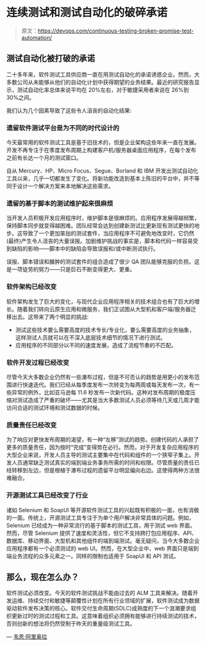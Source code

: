 # 连续测试和测试自动化的破碎承诺

> 原文：<https://devops.com/continuous-testing-broken-promise-test-automation/>

## 测试自动化被打破的承诺

二十多年来，软件测试工具供应商一直在用测试自动化的承诺诱惑企业。然而，大多数公司从未能够从他们的自动化计划中获得期望的业务结果。最近的研究报告显示，测试自动化率总体来说平均在 20%左右，对于敏捷采用者来说在 26%到 30%之间。

我们认为几个因素导致了这些令人沮丧的自动化结果:

### 遗留软件测试平台是为不同的时代设计的

今天最常用的软件测试工具是基于旧技术的，但是企业架构这些年来一直在发展。开发不再专注于在季度发布周期上构建客户机/服务器桌面应用程序，在每个发布之前有长达一个月的测试窗口。

自从 Mercury、HP、Micro Focus、Segue、Borland 和 IBM 开发出测试自动化工具以来，几乎一切都发生了变化。将新功能改造到基本上陈旧的平台中，并不等同于设计一个解决方案来本地解决这些需求。

### 遗留的基于脚本的测试维护起来很麻烦

当开发人员积极开发应用程序时，维护脚本是很麻烦的。应用程序发展得越频繁，保持脚本同步就变得越困难。团队经常会达到创建新测试比更新现有测试更快的地步。这导致了一个更加笨拙的测试套件，当应用程序不可避免地改变时，它仍然(最终)产生令人沮丧的大量误报。加剧维护挑战的事实是，脚本和代码一样容易受到缺陷的影响——脚本中的缺陷会导致误报和/或中断测试执行。

误报、脚本错误和臃肿的测试套件的组合造成了很少 QA 团队能够克服的负担。这是一项徒劳的努力——只是巨石不断变得更大、更重。

### 软件架构已经改变

软件架构发生了巨大的变化，与现代企业应用程序相关的技术组合也有了巨大的增长。随着我们转向云原生应用和微服务，我们正试图从大型机和客户端/服务器迁移出去。这带来了两个明显的挑战:

*   测试这些技术要么需要高度的技术专长/专业化，要么需要高度的业务抽象，这样测试人员就可以在不深入底层技术细节的情况下进行测试。
*   应用程序的不同部分以不同的速度发展，造成了流程节奏的不匹配。

### 软件开发过程已经改变

尽管今天大多数企业仍然有一些瀑布过程，但是不可否认的趋势是用更小的发布范围进行快速迭代。我们已经从每季度发布一次转变为每两周或每天发布一次，有一些异常的例外，比如亚马逊每 11.6 秒发布一次新代码。这种对发布周期的极度压缩对测试造成了严重的破坏——尤其是当大多数测试人员必须等待几天或几周才能访问合适的测试环境和测试数据的时候。

### 质量责任已经改变

为了响应对更快发布周期的渴望，有一种“左移”测试的趋势。创建代码的人承担了更多的质量责任，因为按时“完成”变得势在必行。然而，对于开发复杂应用程序的大型企业来说，开发人员主导的测试主要集中在代码和组件的一个狭窄子集上。开发人员通常缺乏测试真实的端到端业务事务所需的时间和权限。尽管质量的责任已经转移到左边，但是根植于瀑布过程的遗留平台明显偏向右边。这使得两种方法很难融合。

### 开源测试工具已经改变了行业

诸如 Selenium 和 SoapUI 等开源软件测试工具的兴起既有积极的一面，也有消极的一面。传统上，开源测试工具专注于为单个用户解决非常具体的问题。例如，Selenium 已经成为一种非常流行的基于脚本的测试工具，用于测试 web 界面。然而，尽管 Selenium 提供了速度和灵活性，但它不支持跨打包应用程序、API、数据库、移动界面、大型机和其他组件的端到端测试。毫无疑问，当今大多数企业应用程序都有一个必须测试的 web UI。然而，在大型企业中，web 界面只是端到端业务流程的众多元素之一。同样的限制也适用于 SoapUI 和 API 测试。

## 那么，现在怎么办？

软件测试必须改变。今天的软件测试挑战不能由过去的 ALM 工具来解决。随着开发运维、持续交付和敏捷等颠覆性计划在所有行业领域的扩展，软件测试成为数据驱动软件发布决策的核心。软件交付生命周期(SDLC)成熟度的下一个浪潮要求组织更新过时的测试过程和工具。这意味着组织必须拥有能够进行持续测试的技术，否则创新的想法将仍然受制于昨天的重量级测试工具。

— [韦恩·阿里奥拉](https://devops.com/author/wayneariola/)